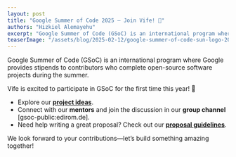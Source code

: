 ```yaml
---
layout: post
title: "Google Summer of Code 2025 – Join Vife! 🚀"
authors: "Hizkiel Alemayehu"
excerpt: "Google Summer of Code (GSoC) is an international program where Google provides stipends to contributors who complete open-source software projects during the summer."
teaserImage: "/assets/blog/2025-02-12/google-summer-of-code-sun-logo-2022.png"
---
```


Google Summer of Code (GSoC) is an international program where Google provides stipends to contributors who complete open-source software projects during the summer.  

Vife is excited to participate in GSoC for the first time this year! 🎉  

- Explore our **[project ideas](https://edirom.de/gsoc.html)**.  
- Connect with our **mentors** and join the discussion in our **group channel** [gsoc-public:edirom.de].  
- Need help writing a great proposal? Check out our **[proposal guidelines](here)**.  

We look forward to your contributions—let’s build something amazing together!  